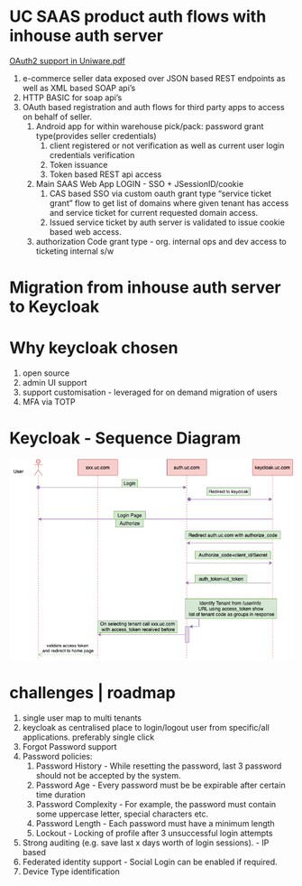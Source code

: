 # UC SAAS product auth flows with inhouse auth server
[OAuth2 support in Uniware.pdf](https://github.com/khatwaniNikhil/AuthN_AuthZ/files/12380184/OAuth2.support.in.Uniware.pdf)

1.  e-commerce seller data exposed over JSON based REST endpoints as well as XML based SOAP api’s
2. HTTP BASIC for soap api’s
3. OAuth based registration and auth flows for third party apps to access on behalf of seller.
    1. Android app for within warehouse pick/pack: password grant type(provides seller credentials)
        1. client registered or not verification as well as current user login credentials verification
        2. Token issuance
        3. Token based REST api access
    2. Main SAAS Web App LOGIN - SSO + JSessionID/cookie 
        1. CAS based SSO via custom oauth grant type “service ticket grant” flow to get list of domains where given tenant has access and service ticket for current requested domain access.
        2. Issued service ticket by auth server is validated to issue cookie based web access.
     3. authorization Code grant type - org. internal ops and dev access to ticketing internal s/w 
           

# Migration from inhouse auth server to Keycloak
# Why keycloak chosen
1. open source
2. admin UI support
3. support customisation - leveraged for on demand migration of users
4. MFA via TOTP

# Keycloak - Sequence Diagram
![](https://github.com/khatwaniNikhil/AuthN_AuthZ/blob/main/keycloak_sequence_diagram.png)

# challenges | roadmap
1. single user map to multi tenants
2. keycloak as centralised place to login/logout user from specific/all applications. preferably single click
3. Forgot Password support
4. Password policies:
    1. Password History - While resetting the password, last 3 password should not be accepted by the system.
    2. Password Age - Every password must be be expirable after certain time duration
    3. Password Complexity - For example, the password must contain some uppercase letter, special characters etc.
    4. Password Length - Each password must have a minimum length
    5. Lockout - Locking of profile after 3 unsuccessful login attempts
5. Strong auditing (e.g. save last x days worth of login sessions). - IP based
6. Federated identity support - Social Login can be enabled if required.
7. Device Type identification
